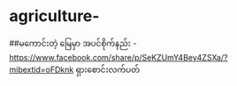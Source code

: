 # agriculture- 
##မကောင်းတဲ့ မြေမှာ အပင်စိုက်နည်း - https://www.facebook.com/share/p/SeKZUmY4Bey4ZSXa/?mibextid=oFDknk
ရှားစောင်းလက်ပတ်
